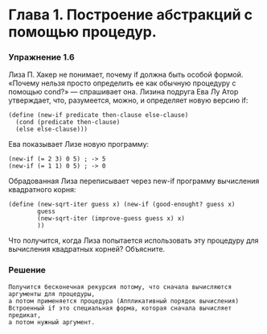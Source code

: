 # Глава 1. Построение абстракций с помощью процедур.
### Упражнение 1.6

Лиза П. Хакер не понимает, почему if должна быть особой формой. «Почему нельзя просто
определить ее как обычную процедуру с помощью cond?» — спрашивает она. Лизина подруга
Ева Лу Атор утверждает, что, разумеется, можно, и определяет новую версию if:

    (define (new-if predicate then-clause else-clause)
      (cond (predicate then-clause)
      (else else-clause)))

Ева показывает Лизе новую программу:


    (new-if (= 2 3) 0 5) ; -> 5
    (new-if (= 1 1) 0 5) ; -> 0

Обрадованная Лиза переписывает через new-if программу вычисления квадратного корня:

    (define (new-sqrt-iter guess x) (new-if (good-enought? guess x)
            guess
            (new-sqrt-iter (improve-guess guess x) x)
            ))

Что получится, когда Лиза попытается использовать эту процедуру для вычисления квадратных корней? Объясните.

### Решение

    Получится бесконечная рекурсия потому, что сначала вычисляются аргументы для процедуры,
    а потом применяется процедура (Аппликативный порядок вычисления)
    Встроенный if это специальная форма, которая сначала вычисляет предикат, 
    а потом нужный аргумент.
